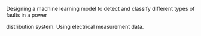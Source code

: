 Designing a machine learning model to detect and classify different types of faults in a power 

distribution system. Using electrical measurement data.

